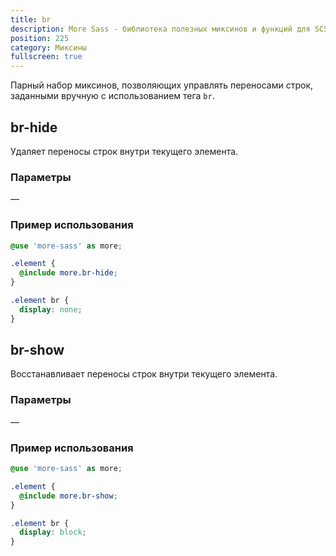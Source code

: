 ```yaml
---
title: br
description: More Sass - библиотека полезных миксинов и функций для SCSS.
position: 225
category: Миксины
fullscreen: true
---
```


Парный набор миксинов, позволяющих управлять переносами строк, заданными вручную с использованием тега `br`.

## br-hide

Удаляет переносы строк внутри текущего элемента.

### Параметры

—

### Пример использования

<code-group>
  
  <code-block label="SCSS" active>
  
  ```scss
  @use 'more-sass' as more;
  
  .element {
  	@include more.br-hide;
  }
  ```
  
  </code-block>
  
  <code-block label="Результат">
  
  ```css
  .element br {
  	display: none;
  }
  ```
  
  </code-block>
  
</code-group>

## br-show

Восстанавливает переносы строк внутри текущего элемента.

### Параметры

—

### Пример использования

<code-group>
  
  <code-block label="SCSS" active>
  
  ```scss
  @use 'more-sass' as more;
  
  .element {
  	@include more.br-show;
  }
  ```
  
  </code-block>
  
  <code-block label="Результат">
  
  ```css
  .element br {
  	display: block;
  }
  ```
  
  </code-block>
  
</code-group>
